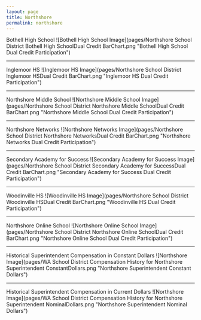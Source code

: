 ```yaml
---
layout: page
title: Northshore
permalink: northshore
---
```



Bothell High School
![Bothell High School Image](pages/Northshore School District Bothell High SchoolDual Credit BarChart.png "Bothell High School Dual Credit Participation")

___

Inglemoor HS
![Inglemoor HS Image](pages/Northshore School District Inglemoor HSDual Credit BarChart.png "Inglemoor HS Dual Credit Participation")

___

Northshore Middle School
![Northshore Middle School Image](pages/Northshore School District Northshore Middle SchoolDual Credit BarChart.png "Northshore Middle School Dual Credit Participation")

___

Northshore Networks
![Northshore Networks Image](pages/Northshore School District Northshore NetworksDual Credit BarChart.png "Northshore Networks Dual Credit Participation")

___

Secondary Academy for Success
![Secondary Academy for Success Image](pages/Northshore School District Secondary Academy for SuccessDual Credit BarChart.png "Secondary Academy for Success Dual Credit Participation")

___

Woodinville HS
![Woodinville HS Image](pages/Northshore School District Woodinville HSDual Credit BarChart.png "Woodinville HS Dual Credit Participation")

___

Northshore Online School
![Northshore Online School Image](pages/Northshore School District Northshore Online SchoolDual Credit BarChart.png "Northshore Online School Dual Credit Participation")

___

Historical Superintendent Compensation in Constant Dollars
![Northshore Image](pages/WA School District Compensation History for Northshore Superintendent ConstantDollars.png "Northshore Superintendent Constant Dollars")

___

Historical Superintendent Compensation in Current Dollars
![Northshore Image](pages/WA School District Compensation History for Northshore Superintendent NominalDollars.png "Northshore Superintendent Nominal Dollars")